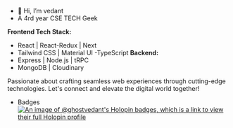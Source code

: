 - 👋 Hi, I’m vedant
-  A 4rd year CSE TECH Geek
  
  **Frontend Tech Stack:**
- React | React-Redux | Next
- Tailwind CSS | Material UI
-TypeScript
**Backend:**
- Express | Node.js | tRPC
- MongoDB | Cloudinary

Passionate about crafting seamless web experiences through cutting-edge technologies. Let's connect and elevate the digital world together! 


<!---
ghOst-vedant/ghOst-vedant is a ✨ special ✨ repository because its `README.md` (this file) appears on your GitHub profile.
You can click the Preview link to take a look at your changes.
--->

-  Badges
[![An image of @ghostvedant's Holopin badges, which is a link to view their full Holopin profile](https://holopin.me/ghostvedant)](https://holopin.io/@ghostvedant)
